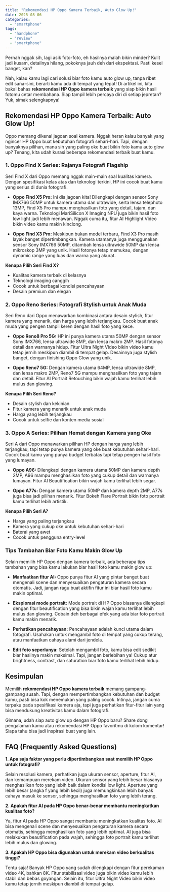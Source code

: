 ```yaml
---
title: "Rekomendasi HP Oppo Kamera Terbaik, Auto Glow Up!"
date: 2025-08-06
categories: 
  - "smartphone"
tags: 
  - "handphone"
  - "review"
  - "smartphone"
---
```


Pernah nggak sih, lagi asik foto-foto, eh hasilnya malah bikin minder? Kulit jadi kusam, detailnya hilang, pokoknya jauh deh dari ekspektasi. Pasti kesel banget, kan?

Nah, kalau kamu lagi cari solusi biar foto kamu auto glow up, tanpa ribet edit sana-sini, berarti kamu ada di tempat yang tepat! Di artikel ini, kita bakal bahas **rekomendasi HP Oppo kamera terbaik** yang siap bikin hasil fotomu cetar membahana. Siap tampil lebih percaya diri di setiap jepretan? Yuk, simak selengkapnya!

## Rekomendasi HP Oppo Kamera Terbaik: Auto Glow Up!

Oppo memang dikenal jagoan soal kamera. Nggak heran kalau banyak yang ngincer HP Oppo buat kebutuhan fotografi sehari-hari. Tapi, dengan banyaknya pilihan, mana sih yang paling oke buat bikin foto kamu auto glow up? Tenang, kita udah kurasi beberapa rekomendasi terbaik buat kamu.

### 1\. Oppo Find X Series: Rajanya Fotografi Flagship

Seri Find X dari Oppo memang nggak main-main soal kualitas kamera. Dengan spesifikasi kelas atas dan teknologi terkini, HP ini cocok buat kamu yang serius di dunia fotografi.

- **Oppo Find X5 Pro:** Ini dia jagoan kita! Dilengkapi dengan sensor Sony IMX766 50MP untuk kamera utama dan ultrawide, serta lensa telephoto 13MP, Find X5 Pro mampu menghasilkan foto yang detail, tajam, dan kaya warna. Teknologi MariSilicon X Imaging NPU juga bikin hasil foto low light jadi lebih menawan. Nggak cuma itu, fitur AI Highlight Video bikin video kamu makin kinclong.
    
- **Oppo Find X3 Pro:** Meskipun bukan model terbaru, Find X3 Pro masih layak banget dipertimbangkan. Kamera utamanya juga menggunakan sensor Sony IMX766 50MP, ditambah lensa ultrawide 50MP dan lensa mikroskop 3MP yang unik. Hasil fotonya tetap memukau, dengan dynamic range yang luas dan warna yang akurat.
    

**Kenapa Pilih Seri Find X?**

- Kualitas kamera terbaik di kelasnya
- Teknologi imaging canggih
- Cocok untuk berbagai kondisi pencahayaan
- Desain premium dan elegan

### 2\. Oppo Reno Series: Fotografi Stylish untuk Anak Muda

Seri Reno dari Oppo menawarkan kombinasi antara desain stylish, fitur kamera yang menarik, dan harga yang lebih terjangkau. Cocok buat anak muda yang pengen tampil keren dengan hasil foto yang kece.

- **Oppo Reno8 Pro 5G:** HP ini punya kamera utama 50MP dengan sensor Sony IMX766, lensa ultrawide 8MP, dan lensa makro 2MP. Hasil fotonya detail dan warnanya hidup. Fitur Ultra Night Video bikin video kamu tetap jernih meskipun diambil di tempat gelap. Desainnya juga stylish banget, dengan finishing Oppo Glow yang unik.
    
- **Oppo Reno7 5G:** Dengan kamera utama 64MP, lensa ultrawide 8MP, dan lensa makro 2MP, Reno7 5G mampu menghasilkan foto yang tajam dan detail. Fitur AI Portrait Retouching bikin wajah kamu terlihat lebih mulus dan glowing.
    

**Kenapa Pilih Seri Reno?**

- Desain stylish dan kekinian
- Fitur kamera yang menarik untuk anak muda
- Harga yang lebih terjangkau
- Cocok untuk selfie dan konten media sosial

### 3\. Oppo A Series: Pilihan Hemat dengan Kamera yang Oke

Seri A dari Oppo menawarkan pilihan HP dengan harga yang lebih terjangkau, tapi tetap punya kamera yang oke buat kebutuhan sehari-hari. Cocok buat kamu yang punya budget terbatas tapi tetap pengen hasil foto yang lumayan.

- **Oppo A96:** Dilengkapi dengan kamera utama 50MP dan kamera depth 2MP, A96 mampu menghasilkan foto yang cukup detail dan warnanya lumayan. Fitur AI Beautification bikin wajah kamu terlihat lebih segar.
    
- **Oppo A77s:** Dengan kamera utama 50MP dan kamera depth 2MP, A77s juga bisa jadi pilihan menarik. Fitur Bokeh Flare Portrait bikin foto portrait kamu terlihat lebih artistik.
    

**Kenapa Pilih Seri A?**

- Harga yang paling terjangkau
- Kamera yang cukup oke untuk kebutuhan sehari-hari
- Baterai yang awet
- Cocok untuk pengguna entry-level

### Tips Tambahan Biar Foto Kamu Makin Glow Up

Selain memilih HP Oppo dengan kamera terbaik, ada beberapa tips tambahan yang bisa kamu lakukan biar hasil foto kamu makin glow up:

- **Manfaatkan fitur AI:** Oppo punya fitur AI yang pintar banget buat mengenali scene dan menyesuaikan pengaturan kamera secara otomatis. Jadi, jangan ragu buat aktifin fitur ini biar hasil foto kamu makin optimal.
    
- **Eksplorasi mode portrait:** Mode portrait di HP Oppo biasanya dilengkapi dengan fitur beautification yang bisa bikin wajah kamu terlihat lebih mulus dan glowing. Cobain deh berbagai efek yang ada biar foto portrait kamu makin menarik.
    
- **Perhatikan pencahayaan:** Pencahayaan adalah kunci utama dalam fotografi. Usahakan untuk mengambil foto di tempat yang cukup terang, atau manfaatkan cahaya alami dari jendela.
    
- **Edit foto seperlunya:** Setelah mengambil foto, kamu bisa edit sedikit biar hasilnya makin maksimal. Tapi, jangan berlebihan ya! Cukup atur brightness, contrast, dan saturation biar foto kamu terlihat lebih hidup.
    

## Kesimpulan

Memilih **rekomendasi HP Oppo kamera terbaik** memang gampang-gampang susah. Tapi, dengan mempertimbangkan kebutuhan dan budget kamu, pasti bisa kok menemukan yang paling cocok. Intinya, jangan cuma terpaku pada spesifikasi kamera aja, tapi juga perhatikan fitur-fitur lain yang bisa mendukung kreativitas kamu dalam fotografi.

Gimana, udah siap auto glow up dengan HP Oppo baru? Share dong pengalaman kamu atau rekomendasi HP Oppo favoritmu di kolom komentar! Siapa tahu bisa jadi inspirasi buat yang lain.

## FAQ (Frequently Asked Questions)

**1\. Apa saja faktor yang perlu dipertimbangkan saat memilih HP Oppo untuk fotografi?**

Selain resolusi kamera, perhatikan juga ukuran sensor, aperture, fitur AI, dan kemampuan merekam video. Ukuran sensor yang lebih besar biasanya menghasilkan foto yang lebih baik dalam kondisi low light. Aperture yang lebih besar (angka f yang lebih kecil) juga memungkinkan lebih banyak cahaya masuk ke sensor, sehingga menghasilkan foto yang lebih terang.

**2\. Apakah fitur AI pada HP Oppo benar-benar membantu meningkatkan kualitas foto?**

Ya, fitur AI pada HP Oppo sangat membantu meningkatkan kualitas foto. AI bisa mengenali scene dan menyesuaikan pengaturan kamera secara otomatis, sehingga menghasilkan foto yang lebih optimal. AI juga bisa melakukan beautification pada wajah, sehingga foto portrait kamu terlihat lebih mulus dan glowing.

**3\. Apakah HP Oppo bisa digunakan untuk merekam video berkualitas tinggi?**

Tentu saja! Banyak HP Oppo yang sudah dilengkapi dengan fitur perekaman video 4K, bahkan 8K. Fitur stabilisasi video juga bikin video kamu lebih stabil dan bebas goyangan. Selain itu, fitur Ultra Night Video bikin video kamu tetap jernih meskipun diambil di tempat gelap.
